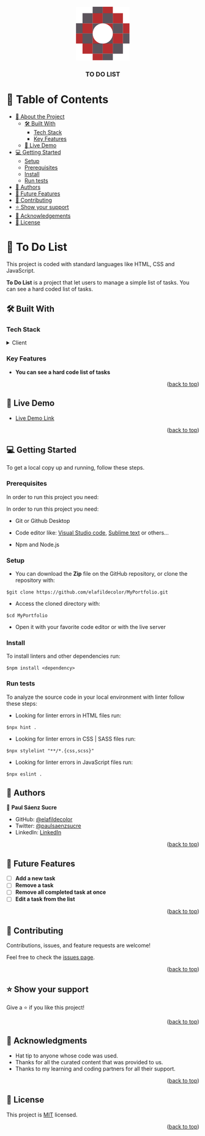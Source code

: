 <a name="readme-top"></a>

<div align="center">

  <img src="images/PSLogo.svg" alt="logo" width="140"  height="auto" />
  <br/>

  <h3><b>TO DO LIST</b></h3>

</div>

# 📗 Table of Contents

- [📖 About the Project](#about-project)
  - [🛠 Built With](#built-with)
    - [Tech Stack](#tech-stack)
    - [Key Features](#key-features)
  - [🚀 Live Demo](#live-demo)
- [💻 Getting Started](#getting-started)
  - [Setup](#setup)
  - [Prerequisites](#prerequisites)
  - [Install](#install)
  - [Run tests](#run-tests)
- [👥 Authors](#authors)
- [🔭 Future Features](#future-features)
- [🤝 Contributing](#contributing)
- [⭐️ Show your support](#support)
- [🙏 Acknowledgements](#acknowledgements)
- [📝 License](#license)

# 📖 To Do List <a name="about-project"></a>

This project is coded with standard languages like HTML, CSS and JavaScript.

**To Do List** is a project that let users to manage a simple list of tasks. You can see a hard coded list of tasks.

## 🛠 Built With <a name="built-with"></a>

### Tech Stack <a name="tech-stack"></a>

<details>
  <summary>Client</summary>
  <ul>
    <li><a href="https://html.spec.whatwg.org/multipage/">HTML 5 </a></li>
    <li><a href="https://html.spec.whatwg.org/multipage/">CSS 3 </a></li>
    <li><a href="https://html.spec.whatwg.org/multipage/">JavaScript </i></a></li>
  </ul>
</details>

### Key Features <a name="key-features"></a>

- **You can see a hard code list of tasks**

<p align="right">(<a href="#readme-top">back to top</a>)</p>

## 🚀 Live Demo <a name="live-demo"></a>

- [Live Demo Link](https://elafildecolor.github.io/ToDoList/dist/index.html)

<p align="right">(<a href="#readme-top">back to top</a>)</p>

## 💻 Getting Started <a name="getting-started"></a>

To get a local copy up and running, follow these steps.

### Prerequisites

In order to run this project you need:

In order to run this project you need:

- Git or Github Desktop

- Code editor like: [Visual Studio code](https://code.visualstudio.com/), [Sublime text](https://www.sublimetext.com/) or others...

- Npm and Node.js

### Setup

- You can download the **Zip** file on the GitHub repository, or clone the repository with:
```
$git clone https://github.com/elafildecolor/MyPortfolio.git
```

- Access the cloned directory with:
```
$cd MyPortfolio
```

- Open it with your favorite code editor or with the live server

### Install

To install linters and other dependencies run:
```
$npm install <dependency>
```

### Run tests

To analyze the source code in your local environment with linter follow these steps:

- Looking for linter errors in HTML files run:
```
$npx hint .
```

- Looking for linter errors in CSS | SASS files run:
```
$npx stylelint "**/*.{css,scss}"
```

- Looking for linter errors in JavaScript files run:
```
$npx eslint .
```

## 👥 Authors <a name="authors"></a>

👥 **Paul Sáenz Sucre**

- GitHub: [@elafildecolor](https://github.com/elafildecolor)
- Twitter: [@paulsaenzsucre](https://twitter.com/paulsaenzsucre)
- LinkedIn: [LinkedIn](https://www.linkedin.com/in/paulsaenzsucre)

<p align="right">(<a href="#readme-top">back to top</a>)</p>

## 🔭 Future Features <a name="future-features"></a>

- [ ] **Add a new task**
- [ ] **Remove a task**
- [ ] **Remove all completed task at once**
- [ ] **Edit a task from the list**

<p align="right">(<a href="#readme-top">back to top</a>)</p>

## 🤝 Contributing <a name="contributing"></a>

Contributions, issues, and feature requests are welcome!

Feel free to check the [issues page](../../issues/).

<p align="right">(<a href="#readme-top">back to top</a>)</p>

## ⭐️ Show your support <a name="support"></a>

Give a ⭐️ if you like this project!

<p align="right">(<a href="#readme-top">back to top</a>)</p>

## 🙏 Acknowledgments <a name="acknowledgements"></a>

- Hat tip to anyone whose code was used.
- Thanks for all the curated content that was provided to us.
- Thanks to my learning and coding partners for all their support.

<p align="right">(<a href="#readme-top">back to top</a>)</p>

## 📝 License <a name="license"></a>

This project is [MIT](./LICENSE) licensed.

<p align="right">(<a href="#readme-top">back to top</a>)</p>